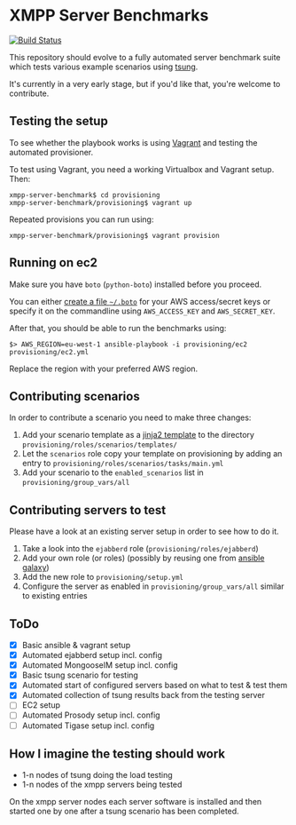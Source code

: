 # XMPP Server Benchmarks

[![Build Status](https://travis-ci.org/mweibel/xmpp-server-benchmarks.png)](https://travis-ci.org/mweibel/xmpp-server-benchmarks)

This repository should evolve to a fully automated server benchmark suite which
tests various example scenarios using [tsung](https://github.com/processone/tsung).

It's currently in a very early stage, but if you'd like that, you're welcome to
contribute.

## Testing the setup

To see whether the playbook works is using [Vagrant](http://www.vagrantup.com)
and testing the automated provisioner.

To test using Vagrant, you need a working Virtualbox and Vagrant setup.
Then:

```
xmpp-server-benchmark$ cd provisioning
xmpp-server-benchmark/provisioning$ vagrant up
```

Repeated provisions you can run using:

```
xmpp-server-benchmark/provisioning$ vagrant provision
```

## Running on ec2

Make sure you have `boto` (`python-boto`) installed before you proceed.

You can either [create a file `~/.boto`](http://docs.pythonboto.org/en/latest/getting_started.html#configuring-boto-credentials)
for your AWS access/secret keys or specify it on the commandline using `AWS_ACCESS_KEY` and `AWS_SECRET_KEY`.

After that, you should be able to run the benchmarks using:

```
$> AWS_REGION=eu-west-1 ansible-playbook -i provisioning/ec2 provisioning/ec2.yml
```

Replace the region with your preferred AWS region.

## Contributing scenarios
In order to contribute a scenario you need to make three changes:

1. Add your scenario template as a [jinja2 template](http://jinja.pocoo.org/docs/dev/templates/) to the directory `provisioning/roles/scenarios/templates/`
2. Let the `scenarios` role copy your template on provisioning by adding an entry to `provisioning/roles/scenarios/tasks/main.yml`
3. Add your scenario to the `enabled_scenarios` list in `provisioning/group_vars/all`

## Contributing servers to test
Please have a look at an existing server setup in order to see how to do it.

1. Take a look into the `ejabberd` role (`provisioning/roles/ejabberd`)
2. Add your own role (or roles) (possibly by reusing one from [ansible galaxy](https://galaxy.ansible.com))
3. Add the new role to `provisioning/setup.yml`
4. Configure the server as enabled in `provisioning/group_vars/all` similar to existing entries

## ToDo

- [x] Basic ansible & vagrant setup
- [x] Automated ejabberd setup incl. config
- [x] Automated MongooseIM setup incl. config
- [x] Basic tsung scenario for testing
- [x] Automated start of configured servers based on what to test & test them
- [x] Automated collection of tsung results back from the testing server
- [ ] EC2 setup
- [ ] Automated Prosody setup incl. config
- [ ] Automated Tigase setup incl. config

## How I imagine the testing should work

- 1-n nodes of tsung doing the load testing
- 1-n nodes of the xmpp servers being tested

On the xmpp server nodes each server software is installed and then started one by
one after a tsung scenario has been completed.